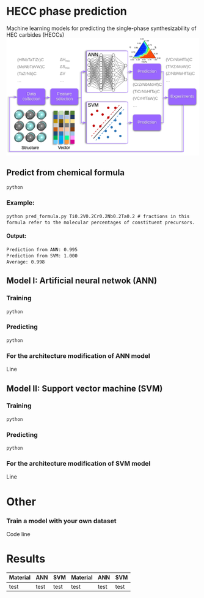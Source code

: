 # HECC phase prediction
Machine learning models for predicting the single-phase synthesizability of HEC carbides (HECCs)
![ML framewok](https://github.com/jzhang-github/HECC_phase_prediction/blob/main/Pictures/ML_frame.svg)
## Predict from chemical formula
```
python 
```
### Example:
```
python pred_formula.py Ti0.2V0.2Cr0.2Nb0.2Ta0.2 # fractions in this formula refer to the molecular percentages of constituent precursors.
```
#### Output:
```
Prediction from ANN: 0.995
Prediction from SVM: 1.000
Average: 0.998
```
## Model I: Artificial neural netwok (ANN)
### Training
```
python 
```
### Predicting
```
python
```

### For the architecture modification of ANN model
Line

## Model II: Support vector machine (SVM)
### Training
```
python 
```
### Predicting
```
python
```

### For the architecture modification of SVM model
Line

# Other
### Train a model with your own dataset
Code line

# Results
| Material | ANN | SVM | Material | ANN | SVM |
|------ | ------ | ------ |------ | ------ | ------ |
| test | test | test | test | test | test | test |
